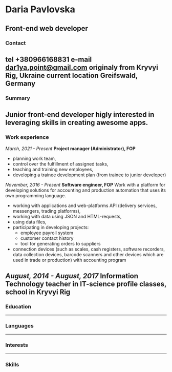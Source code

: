 # Daria Pavlovska
## Front-end web developer
### Contact
**tel**              +380966168831
**e-mail**           dar1ya.point@gmail.com
**originaly from**   Kryvyi Rig, Ukraine
**current location** Greifswald, Germany
---
### Summary
Junior front-end developer higly interested in leveraging skills in creating awesome apps.
---
### Work experience
*March, 2021 - Present*
**Project manager (Administrator), FOP**
 - planning work team, 
 - control over the fulfillment of assigned tasks,
 - teaching and training new employees,
 - developing a trainee development plan (from trainee to junior developer) 

*November, 2016 - Present* 
**Software engineer, FOP**
Work with a platform for developing solutions for accounting and production automation that uses its own programming language. 
 - working with applications and web-platforms API (delivery services, messengers, trading platforms), 
 - working with data using JSON and HTML-requests, 
 - using data files, 
 - participating in developing projects: 
    * employee payroll system
    * customer contact history 
    * tool for generating orders to suppliers
 - connection devices (such as scales, cash registers, software recorders, data collection devices, barcode scanners and other devices which are used in trade or production) with accounting program

 *August, 2014 - August, 2017*
 **Information Technology teacher in IT-science profile classes, school in Kryvyi Rig**
---
### Education
---
### Languages
---
### Interests
---
### Skills


